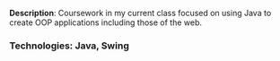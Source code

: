 **Description**: Coursework in my current class focused on using Java to create OOP applications including those of the web.
### Technologies: Java, Swing
